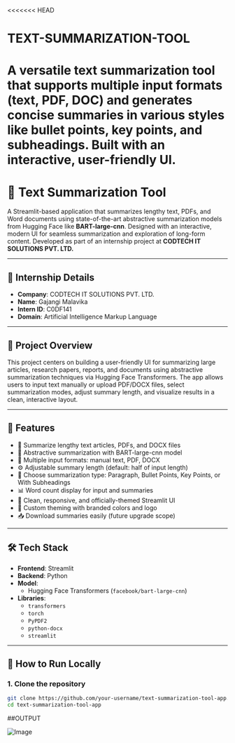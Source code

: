 <<<<<<< HEAD
# TEXT-SUMMARIZATION-TOOL
A versatile text summarization tool that supports multiple input formats (text, PDF, DOC) and generates concise summaries in various styles like bullet points, key points, and subheadings. Built with an interactive, user-friendly UI.
=======
# 📝 Text Summarization Tool 

A Streamlit-based application that summarizes lengthy text, PDFs, and Word documents using state-of-the-art abstractive summarization models from Hugging Face like **BART-large-cnn**. Designed with an interactive, modern UI for seamless summarization and exploration of long-form content. Developed as part of an internship project at **CODTECH IT SOLUTIONS PVT. LTD.**

---

## 🏢 Internship Details

- **Company**: CODTECH IT SOLUTIONS PVT. LTD.  
- **Name**: Gajangi Malavika  
- **Intern ID**: C0DF141  
- **Domain**: Artificial Intelligence Markup Language  

---

## 📌 Project Overview

This project centers on building a user-friendly UI for summarizing large articles, research papers, reports, and documents using abstractive summarization techniques via Hugging Face Transformers. The app allows users to input text manually or upload PDF/DOCX files, select summarization modes, adjust summary length, and visualize results in a clean, interactive layout.

---

## 🚀 Features

- 📑 Summarize lengthy text articles, PDFs, and DOCX files  
- 🧠 Abstractive summarization with BART-large-cnn model  
- 📃 Multiple input formats: manual text, PDF, DOCX  
- ⚙ Adjustable summary length (default: half of input length)  
- 📝 Choose summarization type: Paragraph, Bullet Points, Key Points, or With Subheadings  
- 📊 Word count display for input and summaries  
- 💾 Clean, responsive, and officially-themed Streamlit UI  
- 🎨 Custom theming with branded colors and logo  
- 📥 Download summaries easily (future upgrade scope)

---

## 🛠 Tech Stack

- **Frontend**: Streamlit  
- **Backend**: Python  
- **Model**:  
  - Hugging Face Transformers (`facebook/bart-large-cnn`)  
- **Libraries**:  
  - `transformers`  
  - `torch`  
  - `PyPDF2`  
  - `python-docx`  
  - `streamlit`

---

## 🔧 How to Run Locally

### 1. Clone the repository

```bash
git clone https://github.com/your-username/text-summarization-tool-app.git
cd text-summarization-tool-app
```
##OUTPUT

![Image](https://github.com/user-attachments/assets/5a11e89d-dadd-4bf5-9aa7-00562733b67f)




